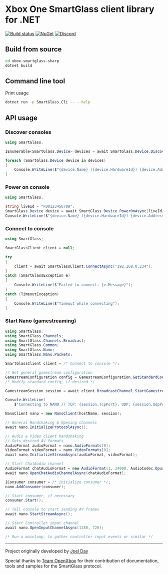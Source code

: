 # Xbox One SmartGlass client library for .NET

[![Build status](https://ci.appveyor.com/api/projects/status/3tgnu214x6qd87so?svg=true)](https://ci.appveyor.com/project/tuxuser/xbox-smartglass-csharp)
[![NuGet](https://img.shields.io/nuget/v/OpenXbox.SmartGlass.svg)](https://www.nuget.org/packages/OpenXbox.SmartGlass)
[![Discord](https://img.shields.io/badge/discord-OpenXbox-blue.svg)](https://discord.gg/E8kkJhQ)

## Build from source

```bash
cd xbox-smartglass-sharp
dotnet build
```

## Command line tool

Print usage

```bash
dotnet run -p SmartGlass.Cli -- --help
```

## API usage

### Discover consoles

```cs
using SmartGlass;

IEnumerable<SmartGlass.Device> devices = await SmartGlass.Device.DiscoverAsync();

foreach (SmartGlass.Device device in devices)
{
    Console.WriteLine($"{device.Name} ({device.HardwareId}) {device.Address}");
}
```

### Power on console

```cs
using SmartGlass;

string liveId = "FD0123456789";
SmartGlass.Device device = await SmartGlass.Device.PowerOnAsync(liveId);
Console.WriteLine($"{device.Name} ({device.HardwareId}) {device.Address}");
```

### Connect to console

```cs
using SmartGlass;

SmartGlassClient client = null;

try
{
    client = await SmartGlassClient.ConnectAsync("192.168.0.234");
}
catch (SmartGlassException e)
{
    Console.WriteLine($"Failed to connect: {e.Message}");
}
catch (TimeoutException)
{
    Console.WriteLine($"Timeout while connecting");
}
```

### Start Nano (gamestreaming)

```cs
using SmartGlass;
using SmartGlass.Channels;
using SmartGlass.Channels.Broadcast;
using SmartGlass.Common;
using SmartGlass.Nano;
using SmartGlass.Nano.Packets;

SmartGlassClient client = /* Connect to console */;

// Get general gamestream configuration
GamestreamConfiguration config = GamestreamConfiguration.GetStandardConfig();
/* Modify standard config, if desired */

GamestreamSession session = await client.BroadcastChannel.StartGamestreamAsync(config);

Console.WriteLine(
    $"Connecting to NANO // TCP: {session.TcpPort}, UDP: {session.UdpPort}");

NanoClient nano = new NanoClient(hostName, session);

// General Handshaking & Opening channels
await nano.InitializeProtocolAsync();

// Audio & Video client handshaking
// Sets desired AV formats
AudioFormat audioFormat = nano.AudioFormats[0];
VideoFormat videoFormat = nano.VideoFormats[0];
await nano.InitializeStreamAsync(audioFormat, videoFormat);

// Start ChatAudio channel
AudioFormat chatAudioFormat = new AudioFormat(1, 24000, AudioCodec.Opus);
await nano.OpenChatAudioChannelAsync(chatAudioFormat);

IConsumer consumer = /* initialize consumer */;
nano.AddConsumer(consumer);

// Start consumer, if necessary
consumer.Start();

// Tell console to start sending AV frames
await nano.StartStreamAsync();

// Start Controller input channel
await nano.OpenInputChannelAsync(1280, 720);

/* Run a mainloop, to gather controller input events or similar */
```

---

Project originally developed by [Joel Day](https://github.com/joelday)

Special thanks to [Team OpenXbox](https://github.com/openxbox) for their
contribution of documentation, tools and samples for the SmartGlass protocol.
